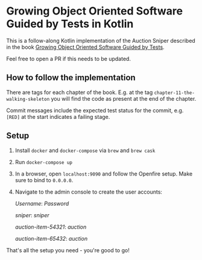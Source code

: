 # Growing Object Oriented Software Guided by Tests in Kotlin

This is a follow-along Kotlin implementation of the Auction Sniper described in the book 
[Growing Object Oriented Software Guided by Tests](http://growing-object-oriented-software.com).

Feel free to open a PR if this needs to be updated.

## How to follow the implementation
There are tags for each chapter of the book. E.g. at the tag `chapter-11-the-walking-skeleton` you will find the
code as present at the end of the chapter.

Commit messages include the expected test status for the commit, e.g. `[RED]` at the start indicates a failing stage.

## Setup
1. Install `docker` and `docker-compose` via `brew` and `brew cask`
1. Run `docker-compose up`
1. In a browser, open `localhost:9090` and follow the Openfire setup. Make sure to bind to `0.0.0.0`.
1. Navigate to the admin console to create the user accounts:

   *Username*: _Password_
   
   *sniper*: _sniper_
   
   *auction-item-54321*: _auction_
   
   *auction-item-65432*: _auction_

That's all the setup you need - you're good to go!
